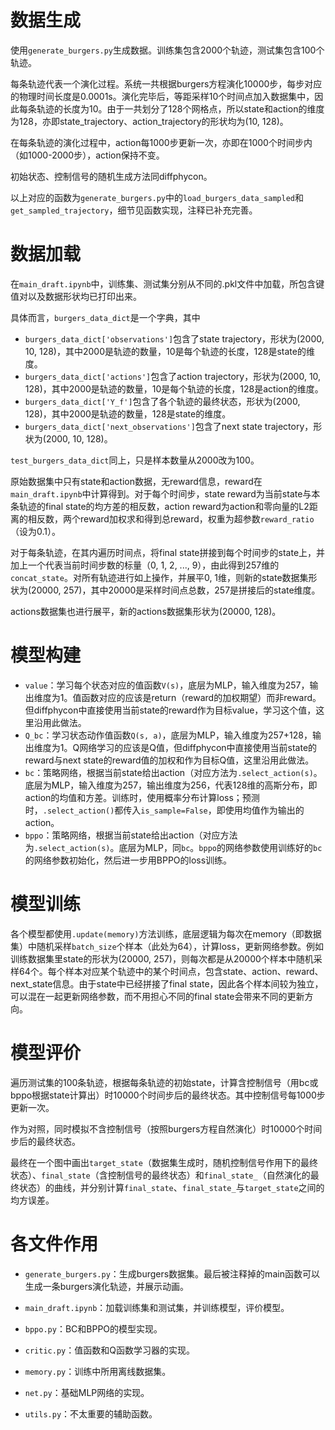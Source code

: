 # 数据生成
使用`generate_burgers.py`生成数据。训练集包含2000个轨迹，测试集包含100个轨迹。

每条轨迹代表一个演化过程。系统一共根据burgers方程演化10000步，每步对应的物理时间长度是0.0001s。演化完毕后，等距采样10个时间点加入数据集中，因此每条轨迹的长度为10。由于一共划分了128个网格点，所以state和action的维度为128，亦即state_trajectory、action_trajectory的形状均为(10, 128)。

在每条轨迹的演化过程中，action每1000步更新一次，亦即在1000个时间步内（如1000-2000步），action保持不变。

初始状态、控制信号的随机生成方法同diffphycon。

以上对应的函数为`generate_burgers.py`中的`load_burgers_data_sampled`和`get_sampled_trajectory`，细节见函数实现，注释已补充完善。


# 数据加载
在`main_draft.ipynb`中，训练集、测试集分别从不同的.pkl文件中加载，所包含键值对以及数据形状均已打印出来。

具体而言，`burgers_data_dict`是一个字典，其中
- `burgers_data_dict['observations']`包含了state trajectory，形状为(2000, 10, 128)，其中2000是轨迹的数量，10是每个轨迹的长度，128是state的维度。
- `burgers_data_dict['actions']`包含了action trajectory，形状为(2000, 10, 128)，其中2000是轨迹的数量，10是每个轨迹的长度，128是action的维度。
- `burgers_data_dict['Y_f']`包含了各个轨迹的最终状态，形状为(2000, 128)，其中2000是轨迹的数量，128是state的维度。
- `burgers_data_dict['next_observations']`包含了next state trajectory，形状为(2000, 10, 128)。

`test_burgers_data_dict`同上，只是样本数量从2000改为100。

原始数据集中只有state和action数据，无reward信息，reward在`main_draft.ipynb`中计算得到。对于每个时间步，state reward为当前state与本条轨迹的final state的均方差的相反数，action reward为action和零向量的L2距离的相反数，两个reward加权求和得到总reward，权重为超参数`reward_ratio`（设为0.1）。

对于每条轨迹，在其内遍历时间点，将final state拼接到每个时间步的state上，并加上一个代表当前时间步数的标量（0, 1, 2, ..., 9），由此得到257维的`concat_state`。对所有轨迹进行如上操作，并展平0, 1维，则新的state数据集形状为(20000, 257)，其中20000是采样时间点总数，257是拼接后的state维度。

actions数据集也进行展平，新的actions数据集形状为(20000, 128)。


# 模型构建
- `value`：学习每个状态对应的值函数`V(s)`，底层为MLP，输入维度为257，输出维度为1。值函数对应的应该是return（reward的加权期望）而非reward。但diffphycon中直接使用当前state的reward作为目标value，学习这个值，这里沿用此做法。
- `Q_bc`：学习状态动作值函数`Q(s, a)`，底层为MLP，输入维度为257+128，输出维度为1。Q网络学习的应该是Q值，但diffphycon中直接使用当前state的reward与next state的reward值的加权和作为目标Q值，这里沿用此做法。
- `bc`：策略网络，根据当前state给出action（对应方法为`.select_action(s)`。底层为MLP，输入维度为257，输出维度为256，代表128维的高斯分布，即action的均值和方差。训练时，使用概率分布计算loss；预测时，`.select_action()`都传入`is_sample=False`，即使用均值作为输出的action。
- `bppo`：策略网络，根据当前state给出action（对应方法为`.select_action(s)`。底层为MLP，同`bc`。`bppo`的网络参数使用训练好的`bc`的网络参数初始化，然后进一步用BPPO的loss训练。


# 模型训练
各个模型都使用`.update(memory)`方法训练，底层逻辑为每次在memory（即数据集）中随机采样`batch_size`个样本（此处为64），计算loss，更新网络参数。例如训练数据集里state的形状为(20000, 257)，则每次都是从20000个样本中随机采样64个。每个样本对应某个轨迹中的某个时间点，包含state、action、reward、next_state信息。由于state中已经拼接了final state，因此各个样本间较为独立，可以混在一起更新网络参数，而不用担心不同的final state会带来不同的更新方向。


# 模型评价

遍历测试集的100条轨迹，根据每条轨迹的初始state，计算含控制信号（用bc或bppo根据state计算出）时10000个时间步后的最终状态。其中控制信号每1000步更新一次。

作为对照，同时模拟不含控制信号（按照burgers方程自然演化）时10000个时间步后的最终状态。

最终在一个图中画出`target_state`（数据集生成时，随机控制信号作用下的最终状态）、`final_state`（含控制信号的最终状态）和`final_state_`（自然演化的最终状态）的曲线，并分别计算`final_state`、`final_state_`与`target_state`之间的均方误差。


# 各文件作用
- `generate_burgers.py`：生成burgers数据集。最后被注释掉的main函数可以生成一条burgers演化轨迹，并展示动画。
- `main_draft.ipynb`：加载训练集和测试集，并训练模型，评价模型。

- `bppo.py`：BC和BPPO的模型实现。
- `critic.py`：值函数和Q函数学习器的实现。
- `memory.py`：训练中所用离线数据集。
- `net.py`：基础MLP网络的实现。
- `utils.py`：不太重要的辅助函数。



